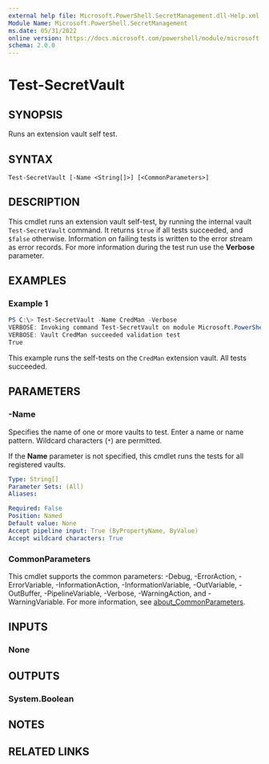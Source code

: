 ```yaml
---
external help file: Microsoft.PowerShell.SecretManagement.dll-Help.xml
Module Name: Microsoft.PowerShell.SecretManagement
ms.date: 05/31/2022
online version: https://docs.microsoft.com/powershell/module/microsoft.powershell.secretmanagement/test-secretvault?view=ps-modules&wt.mc_id=ps-gethelp
schema: 2.0.0
---
```


# Test-SecretVault

## SYNOPSIS
Runs an extension vault self test.

## SYNTAX

```
Test-SecretVault [-Name <String[]>] [<CommonParameters>]
```

## DESCRIPTION

This cmdlet runs an extension vault self-test, by running the internal vault `Test-SecretVault`
command. It returns `$true` if all tests succeeded, and `$false` otherwise. Information on failing
tests is written to the error stream as error records. For more information during the test run use
the **Verbose** parameter.

## EXAMPLES

### Example 1

```powershell
PS C:\> Test-SecretVault -Name CredMan -Verbose
VERBOSE: Invoking command Test-SecretVault on module Microsoft.PowerShell.CredManStore.Extension
VERBOSE: Vault CredMan succeeded validation test
True
```

This example runs the self-tests on the `CredMan` extension vault. All tests succeeded.

## PARAMETERS

### -Name

Specifies the name of one or more vaults to test. Enter a name or name pattern. Wildcard characters
(`*`) are permitted.

If the **Name** parameter is not specified, this cmdlet runs the tests for all registered vaults.

```yaml
Type: String[]
Parameter Sets: (All)
Aliases:

Required: False
Position: Named
Default value: None
Accept pipeline input: True (ByPropertyName, ByValue)
Accept wildcard characters: True
```

### CommonParameters

This cmdlet supports the common parameters: -Debug, -ErrorAction, -ErrorVariable,
-InformationAction, -InformationVariable, -OutVariable, -OutBuffer, -PipelineVariable, -Verbose,
-WarningAction, and -WarningVariable. For more information, see
[about_CommonParameters](http://go.microsoft.com/fwlink/?LinkID=113216).

## INPUTS

### None

## OUTPUTS

### System.Boolean

## NOTES

## RELATED LINKS
